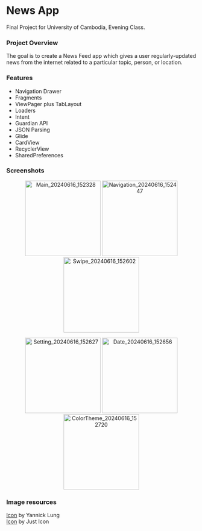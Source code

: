 # News App
Final Project for University of Cambodia,
Evening Class.

### Project Overview

The goal is to create a News Feed app which gives a user regularly-updated news from the internet 
related to a particular topic, person, or location.

### Features

* Navigation Drawer
* Fragments
* ViewPager plus TabLayout
* Loaders
* Intent
* Guardian API
* JSON Parsing
* Glide
* CardView
* RecyclerView
* SharedPreferences

### Screenshots

<p align="center">
  <img src="https://github.com/TouchSeyha/Android-APP/assets/126103757/fa260bd9-0259-4337-839d-ef4caab2094e" alt="Main_20240616_152328" width="200" />
  <img src="https://github.com/TouchSeyha/Android-APP/assets/126103757/03c512ec-d082-4c86-8e17-f12752a19ac4" alt="Navigation_20240616_152447" width="200" />
  <img src="https://github.com/TouchSeyha/Android-APP/assets/126103757/53ee53e9-5634-4d46-86f3-b3a6fdb67dcc" alt="Swipe_20240616_152602" width="200" />
</p>
<p align="center">
  <img src="https://github.com/TouchSeyha/Android-APP/assets/126103757/4604fb49-7f89-400b-bc91-26124122064f" alt="Setting_20240616_152627" width="200" />
  <img src="https://github.com/TouchSeyha/Android-APP/assets/126103757/c8166f30-b3d7-47d7-acad-a525c1efffc7" alt="Date_20240616_152656" width="200" />
  <img src="https://github.com/TouchSeyha/Android-APP/assets/126103757/723d349a-1096-4a0d-b0a2-ab60b3c26ac8" alt="ColorTheme_20240616_152720" width="200" />
</p>

### Image resources
[Icon](https://www.iconfinder.com/icons/315754/ball_soccer_icon#size=256) by Yannick Lung<br/>
[Icon](https://www.iconfinder.com/icons/2124145/app_essential_science_ui_icon#size=256) by Just Icon
